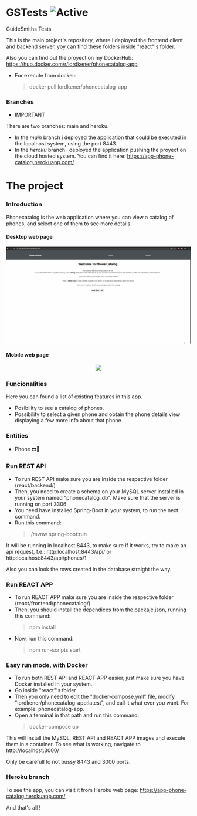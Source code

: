 # GSTests ![Active](https://img.shields.io/badge/version-1-green)
GuideSmiths Tests

This is the main project's repository, where i deployed the frontend client and backend server, yoy can find these folders inside "react"'s folder.

Also you can find out the proyect on my DockerHub: https://hub.docker.com/r/lordkener/phonecatalog-app

* For execute from docker:
    > docker pull lordkener/phonecatalog-app 

### Branches
* IMPORTANT

There are two branches: main and heroku. 

- In the *main* branch i deployed the application that could be executed in the localhost system, using the port 8443.
- In the *heroku* branch i deployed the application pushing the proyect on the cloud hosted system. You can find it here: https://app-phone-catalog.herokuapp.com/

# The project
### Introduction 
Phonecatalog is the web application where you can view a catalog of phones, and select one of them to see more details.

  #### Desktop web page 
  <p align="center">
   <img src="https://github.com/lordkener/GSTests/blob/main/Images/desktop_web_page.gif">
  </p> 
  
  #### Mobile web page
  <p align="center">
   <img src="https://github.com/lordkener/GSTests/blob/main/Images/mobile_web_page.gif">  
  </p>
   
### Funcionalities
Here you can found a list of existing features in this app.
* Posibility to see a catalog of phones.
* Possibility to select a given phone and obtain the phone details view displaying a few more info about that phone.

### Entities

* Phone :phone::open_file_folder:

### Run REST API
- To run REST API make sure you are inside the respective folder (react/backend/)
- Then, you need to create a schema on your MySQL server installed in your system named "phonecatalog_db". Make sure that the server is running on port 3306
- You need have installed Spring-Boot in your system, to run the next command.
- Run this command:
    > ./mvnw spring-boot:run

It will be running in localhost:8443, to make sure if it works, try to make an api request, f.e.: http:localhost:8443/api/ or http:localhost:8443/api/phones/1

Also you can look the rows created in the database straight the way.

### Run REACT APP
- To run REACT APP make sure you are inside the respective folder (react/frontend/phonecatalog/)
- Then, you should install the dependices from the packaje.json, running this command:
    > npm install
- Now, run this command:
    > npm run-scripts start

### Easy run mode, with Docker
- To run both REST API and REACT APP easier, just make sure you have Docker installed in your system.
- Go inside "react"'s folder
- Then you only need to edit the "docker-compose.yml" file, modify "lordkener/phonecatalog-app:latest", and call it what ever you want. For example: phonecatalog-app.
- Open a terminal in that path and run this command:
    > docker-compose up

This will install the MySQL, REST API and REACT APP images and execute them in a container. To see what is working, navigate to http://localhost:3000/

Only be carefull to not bussy 8443 and 3000 ports.

### Heroku branch
To see the app, you can visit it from Heroku web page: https://app-phone-catalog.herokuapp.com/

And that's all !
